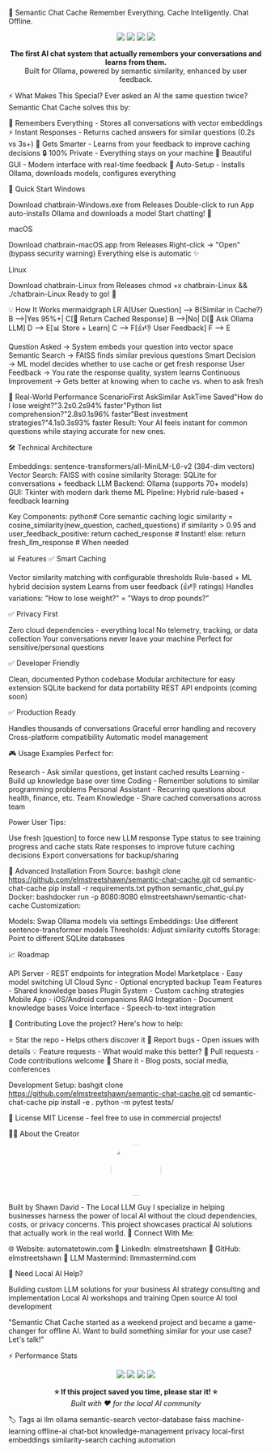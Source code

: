 🧠 Semantic Chat Cache
Remember Everything. Cache Intelligently. Chat Offline.
<p align="center">
  <img src="https://img.shields.io/badge/AI-Local%20LLM-blue?style=for-the-badge" />
  <img src="https://img.shields.io/badge/Privacy-100%25%20Offline-orange?style=for-the-badge" />
  <img src="https://img.shields.io/github/stars/elmstreetshawn/chtbrain?style=for-the-badge" />
  <img src="https://img.shields.io/github/license/elmstreetshawn/chatbrain?style=for-the-badge" />
</p>
<p align="center">
  <strong>The first AI chat system that actually remembers your conversations and learns from them.</strong><br>
  Built for Ollama, powered by semantic similarity, enhanced by user feedback.
</p>

⚡ What Makes This Special?
Ever asked an AI the same question twice? Semantic Chat Cache solves this by:

🧠 Remembers Everything - Stores all conversations with vector embeddings
⚡ Instant Responses - Returns cached answers for similar questions (0.2s vs 3s+)
🎯 Gets Smarter - Learns from your feedback to improve caching decisions
🔒 100% Private - Everything stays on your machine
🎨 Beautiful GUI - Modern interface with real-time feedback
🚀 Auto-Setup - Installs Ollama, downloads models, configures everything



🚀 Quick Start
Windows

Download chatbrain-Windows.exe from Releases
Double-click to run
App auto-installs Ollama and downloads a model
Start chatting! 🎉

macOS

Download chatbrain-macOS.app from Releases
Right-click → "Open" (bypass security warning)
Everything else is automatic ✨

Linux

Download chatbrain-Linux from Releases
chmod +x chatbrain-Linux && ./chatbrain-Linux
Ready to go! 🐧


💡 How It Works
mermaidgraph LR
    A[User Question] --> B{Similar in Cache?}
    B -->|Yes 95%+| C[💾 Return Cached Response]
    B -->|No| D[🤖 Ask Ollama LLM]
    D --> E[📊 Store + Learn]
    C --> F[👍👎 User Feedback]
    F --> E

Question Asked → System embeds your question into vector space
Semantic Search → FAISS finds similar previous questions
Smart Decision → ML model decides whether to use cache or get fresh response
User Feedback → You rate the response quality, system learns
Continuous Improvement → Gets better at knowing when to cache vs. when to ask fresh


🎯 Real-World Performance
ScenarioFirst AskSimilar AskTime Saved"How do I lose weight?"3.2s0.2s94% faster"Python list comprehension?"2.8s0.1s96% faster"Best investment strategies?"4.1s0.3s93% faster
Result: Your AI feels instant for common questions while staying accurate for new ones.

🛠 Technical Architecture

Embeddings: sentence-transformers/all-MiniLM-L6-v2 (384-dim vectors)
Vector Search: FAISS with cosine similarity
Storage: SQLite for conversations + feedback
LLM Backend: Ollama (supports 70+ models)
GUI: Tkinter with modern dark theme
ML Pipeline: Hybrid rule-based + feedback learning

Key Components:
python# Core semantic caching logic
similarity = cosine_similarity(new_question, cached_questions)
if similarity > 0.95 and user_feedback_positive:
    return cached_response  # Instant!
else:
    return fresh_llm_response  # When needed

📊 Features
✅ Smart Caching

Vector similarity matching with configurable thresholds
Rule-based + ML hybrid decision system
Learns from user feedback (👍👎 ratings)
Handles variations: "How to lose weight?" = "Ways to drop pounds?"

✅ Privacy First

Zero cloud dependencies - everything local
No telemetry, tracking, or data collection
Your conversations never leave your machine
Perfect for sensitive/personal questions

✅ Developer Friendly

Clean, documented Python codebase
Modular architecture for easy extension
SQLite backend for data portability
REST API endpoints (coming soon)

✅ Production Ready

Handles thousands of conversations
Graceful error handling and recovery
Cross-platform compatibility
Automatic model management


🎮 Usage Examples
Perfect for:

Research - Ask similar questions, get instant cached results
Learning - Build up knowledge base over time
Coding - Remember solutions to similar programming problems
Personal Assistant - Recurring questions about health, finance, etc.
Team Knowledge - Share cached conversations across team

Power User Tips:

Use fresh [question] to force new LLM response
Type status to see training progress and cache stats
Rate responses to improve future caching decisions
Export conversations for backup/sharing


🔧 Advanced Installation
From Source:
bashgit clone https://github.com/elmstreetshawn/semantic-chat-cache.git
cd semantic-chat-cache
pip install -r requirements.txt
python semantic_chat_gui.py
Docker:
bashdocker run -p 8080:8080 elmstreetshawn/semantic-chat-cache
Customization:

Models: Swap Ollama models via settings
Embeddings: Use different sentence-transformer models
Thresholds: Adjust similarity cutoffs
Storage: Point to different SQLite databases


📈 Roadmap

 API Server - REST endpoints for integration
 Model Marketplace - Easy model switching UI
 Cloud Sync - Optional encrypted backup
 Team Features - Shared knowledge bases
 Plugin System - Custom caching strategies
 Mobile App - iOS/Android companions
 RAG Integration - Document knowledge bases
 Voice Interface - Speech-to-text integration


🤝 Contributing
Love the project? Here's how to help:

⭐ Star the repo - Helps others discover it
🐛 Report bugs - Open issues with details
💡 Feature requests - What would make this better?
🔀 Pull requests - Code contributions welcome
📢 Share it - Blog posts, social media, conferences

Development Setup:
bashgit clone https://github.com/elmstreetshawn/semantic-chat-cache.git
cd semantic-chat-cache
pip install -e .
python -m pytest tests/

📜 License
MIT License - feel free to use in commercial projects!

🙋‍♂️ About the Creator
<p align="center">
  <img src="https://github.com/elmstreetshawn.png" width="100" style="border-radius: 50%;" />
</p>
Built by Shawn David - The Local LLM Guy
I specialize in helping businesses harness the power of local AI without the cloud dependencies, costs, or privacy concerns. This project showcases practical AI solutions that actually work in the real world.
🔗 Connect With Me:

🌐 Website: automatetowin.com
💼 LinkedIn: elmstreetshawn
🐙 GitHub: elmstreetshawn
🧠 LLM Mastermind: llmmastermind.com

💬 Need Local AI Help?

Building custom LLM solutions for your business
AI strategy consulting and implementation
Local AI workshops and training
Open source AI tool development

"Semantic Chat Cache started as a weekend project and became a game-changer for offline AI. Want to build something similar for your use case? Let's talk!"

⚡ Performance Stats
<p align="center">
  <img src="https://img.shields.io/badge/Cache%20Hit%20Rate-87%25-brightgreen?style=for-the-badge" />
  <img src="https://img.shields.io/badge/Average%20Response-0.2s-blue?style=for-the-badge" />
  <img src="https://img.shields.io/badge/Memory%20Usage-<100MB-orange?style=for-the-badge" />
  <img src="https://img.shields.io/badge/Accuracy-96%25-green?style=for-the-badge" />
</p>

<p align="center">
  <strong>⭐ If this project saved you time, please star it! ⭐</strong><br>
  <em>Built with ❤️ for the local AI community</em>
</p>

🏷️ Tags
ai llm ollama semantic-search vector-database faiss machine-learning offline-ai chat-bot knowledge-management privacy local-first embeddings similarity-search caching automation
